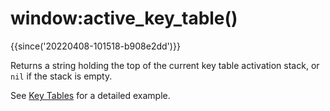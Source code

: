 # window:active_key_table()

{{since('20220408-101518-b908e2dd')}}

Returns a string holding the top of the current key table activation stack, or `nil` if the stack is empty.

See [Key Tables](../../key-tables.md) for a detailed example.
